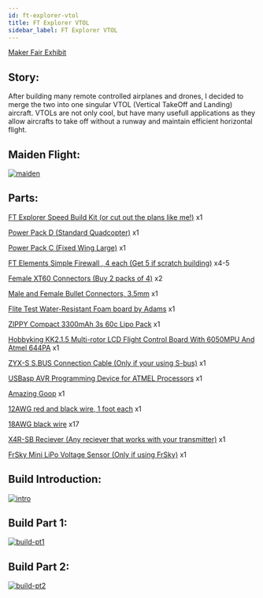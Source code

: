 ```yaml
---
id: ft-explorer-vtol
title: FT Explorer VTOL 
sidebar_label: FT Explorer VTOL 
---
```


[Maker Fair Exhibit](https://makerfaire.com/maker/entry/69816/)

## Story:

After building many remote controlled airplanes and drones, I decided to merge the two into one singular VTOL (Vertical TakeOff and Landing) aircraft. VTOLs are not only cool, but have many usefull applications as they allow aircrafts to take off without a runway and maintain efficient horizontal flight. 

## Maiden Flight:

[![maiden](assets/tutorials/ft-explorer-vtol/maiden.jpg)](https://www.youtube.com/watch?v=eWn1f8fRiag)

## Parts:

[FT Explorer Speed Build Kit (or cut out the plans like me!)](https://store.flitetest.com/flite-test-explorer-speed-build-electric-airplane-kit-1447mm-flt-1028/p673692) x1

[Power Pack D (Standard Quadcopter)](https://store.flitetest.com/flite-test-power-pack-d-standard-quadcopter-flt-3004/p674265) x1

[Power Pack C (Fixed Wing Large)](https://store.flitetest.com/flite-test-power-pack-c-fixed-wing-large-flt-3003/p674264) x1

[FT Elements Simple Firewall , 4 each (Get 5 if scratch building)](https://store.flitetest.com/flite-test-ft-elements-simple-firewall-flt-2006/p674216) x4-5

[Female XT60 Connectors (Buy 2 packs of 4)](https://store.flitetest.com/maclan-xt60-connectors-4-female-mcl4047/p506571) x2

[Male and Female Bullet Connectors, 3.5mm](https://hobbyking.com/en_us/3-5mm-3-wire-bullet-connector-for-motor-5pairs-bag.html) x1

[Flite Test Water-Resistant Foam board by Adams](https://store.flitetest.com/flite-test-waterresistant-foam-board-by-adams-50-pack-flt-2049/p674258) x1

[ZIPPY Compact 3300mAh 3s 60c Lipo Pack](https://hobbyking.com/en_us/zippy-compact-3300mah-3s-60c-lipo-pack.html) x1

[Hobbyking KK2.1.5 Multi-rotor LCD Flight Control Board With 6050MPU And Atmel 644PA](https://hobbyking.com/en_us/hobbyking-kk2-1-5-multi-rotor-lcd-flight-control-board-with-6050mpu-and-atmel-644pa.html) x1

[ZYX-S S.BUS Connection Cable (Only if your using S-bus)](https://hobbyking.com/en_us/zyx-s-s-bus-connection-cable.html) x1

[USBasp AVR Programming Device for ATMEL Processors](https://hobbyking.com/en_us/usbasp-avr-programming-device-for-atmel-proccessors.html) x1

[Amazing Goop](https://www.amazon.com/Amazing-All-P.../dp/B0000A605I) x1

[12AWG red and black wire, 1 foot each](https://www.progressiverc.com/12-awg-conjoined-red-black-silicone-wire.html) x1

[18AWG black wire](https://www.progressiverc.com/18-awg-conjoined-red-black-silicone-wire-by-the-foot.html) x17

[X4R-SB Reciever (Any reciever that works with your transmitter)](https://www.getfpv.com/frsky-x4r-sb-3-16-channel-receiver-w-sbus.html) x1

[FrSky Mini LiPo Voltage Sensor (Only if using FrSky)](https://www.getfpv.com/frsky-mini-lipo-voltage-sensor-mlvss.html) x1

## Build Introduction:

[![intro](assets/tutorials/ft-explorer-vtol/intro.jpg)](https://www.youtube.com/watch?v=HDKnBOYNgUQ)

## Build Part 1:

[![build-pt1](assets/tutorials/ft-explorer-vtol/build.jpg)](https://www.youtube.com/watch?v=JN3NZXVM76Q)

## Build Part 2:

[![build-pt2](assets/tutorials/ft-explorer-vtol/build.jpg)](https://www.youtube.com/watch?v=0vv0P30OUnA)


